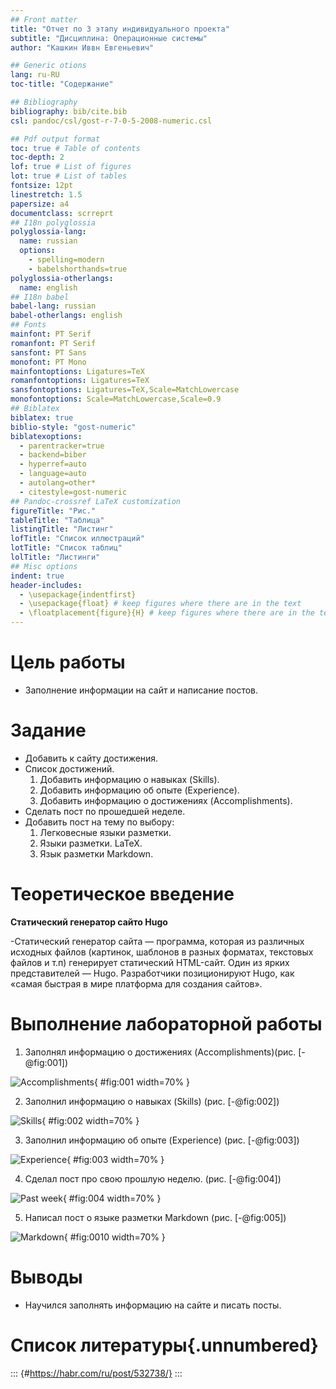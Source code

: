 ```yaml
---
## Front matter
title: "Oтчет по 3 этапу индивидуального проекта"
subtitle: "Дисциплина: Операционные системы"
author: "Кашкин Иввн Евгеньевич"

## Generic otions
lang: ru-RU
toc-title: "Содержание"

## Bibliography
bibliography: bib/cite.bib
csl: pandoc/csl/gost-r-7-0-5-2008-numeric.csl

## Pdf output format
toc: true # Table of contents
toc-depth: 2
lof: true # List of figures
lot: true # List of tables
fontsize: 12pt
linestretch: 1.5
papersize: a4
documentclass: scrreprt
## I18n polyglossia
polyglossia-lang:
  name: russian
  options:
	- spelling=modern
	- babelshorthands=true
polyglossia-otherlangs:
  name: english
## I18n babel
babel-lang: russian
babel-otherlangs: english
## Fonts
mainfont: PT Serif
romanfont: PT Serif
sansfont: PT Sans
monofont: PT Mono
mainfontoptions: Ligatures=TeX
romanfontoptions: Ligatures=TeX
sansfontoptions: Ligatures=TeX,Scale=MatchLowercase
monofontoptions: Scale=MatchLowercase,Scale=0.9
## Biblatex
biblatex: true
biblio-style: "gost-numeric"
biblatexoptions:
  - parentracker=true
  - backend=biber
  - hyperref=auto
  - language=auto
  - autolang=other*
  - citestyle=gost-numeric
## Pandoc-crossref LaTeX customization
figureTitle: "Рис."
tableTitle: "Таблица"
listingTitle: "Листинг"
lofTitle: "Список иллюстраций"
lotTitle: "Список таблиц"
lolTitle: "Листинги"
## Misc options
indent: true
header-includes:
  - \usepackage{indentfirst}
  - \usepackage{float} # keep figures where there are in the text
  - \floatplacement{figure}{H} # keep figures where there are in the text
---
```


# Цель работы

- Заполнение информации на сайт и написание постов.

# Задание

- Добавить к сайту достижения.
- Список достижений.
  1. Добавить информацию о навыках (Skills).
  2. Добавить информацию об опыте (Experience).
  3. Добавить информацию о достижениях (Accomplishments).
- Сделать пост по прошедшей неделе.
- Добавить пост на тему по выбору:
  1. Легковесные языки разметки.
  2. Языки разметки. LaTeX.
  3. Язык разметки Markdown.



# Теоретическое введение

**Статический генератор сайто Hugo**

-Статический генератор сайта — программа, которая из различных исходных файлов (картинок, шаблонов в разных форматах, текстовых файлов и т.п) генерирует статический HTML-сайт. Один из ярких представителей — Hugo. Разработчики позиционируют Hugo, как «самая быстрая в мире платформа для создания сайтов».

# Выполнение лабораторной работы

1. Заполнял информацию о достижениях (Accomplishments)(рис. [-@fig:001])

![Accomplishments](image/1.png){ #fig:001 width=70% }

2. Заполнил информацию о навыках (Skills) (рис. [-@fig:002]) 
  
![Skills](image/2.png){ #fig:002 width=70% }
  
3. Заполнил информацию об опыте (Experience) (рис. [-@fig:003]) 

![Experience](image/3.png){ #fig:003 width=70% }

4. Сделал пост про свою прошлую неделю. (рис. [-@fig:004])

![Past week](image/4.png){ #fig:004 width=70% }

5. Написал пост о языке разметки Markdown (рис. [-@fig:005])

![Markdown ](image/5.png){ #fig:0010 width=70% }


# Выводы

- Научился заполнять информацию на сайте и писать посты.

# Список литературы{.unnumbered}

::: {#https://habr.com/ru/post/532738/}
:::
